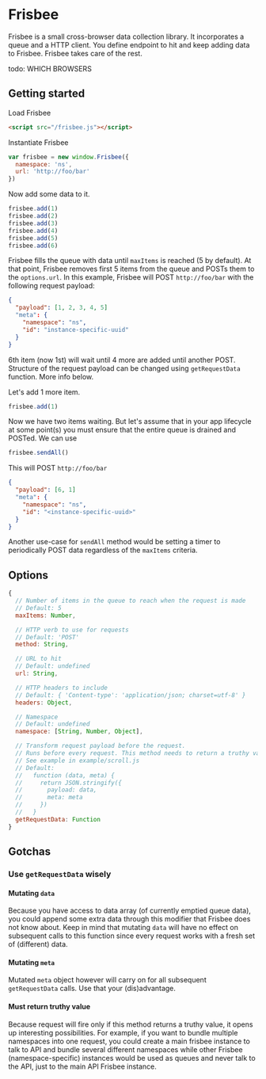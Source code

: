 # Frisbee
Frisbee is a small cross-browser data collection library. It incorporates a queue and a HTTP client. You define endpoint to hit and keep adding data to Frisbee. Frisbee takes care of the rest.

todo: WHICH BROWSERS

## Getting started
Load Frisbee
```html
<script src="/frisbee.js"></script>
```

Instantiate Frisbee
```js
var frisbee = new window.Frisbee({
  namespace: 'ns',
  url: 'http://foo/bar'
})
```

Now add some data to it.
```js
frisbee.add(1)
frisbee.add(2)
frisbee.add(3)
frisbee.add(4)
frisbee.add(5)
frisbee.add(6)
```
Frisbee fills the queue with data until `maxItems` is reached (5 by default). At that point, Frisbee removes first 5 items from the queue and POSTs them to the `options.url`.
In this example, Frisbee will POST `http://foo/bar` with the following request payload:
```json
{
  "payload": [1, 2, 3, 4, 5]
  "meta": {
    "namespace": "ns", 
    "id": "instance-specific-uuid"
  } 
}
```
6th item (now 1st) will wait until 4 more are added until another POST. Structure of the request payload can be changed using `getRequestData` function. More info below.

Let's add 1 more item.
```js
frisbee.add(1)
```

Now we have two items waiting. But let's assume that in your app lifecycle at some point(s) you must ensure that the entire queue is drained and POSTed.
We can use
```js
frisbee.sendAll()
```
This will POST `http://foo/bar`
```json
{
  "payload": [6, 1]
  "meta": {
    "namespace": "ns",
    "id": "<instance-specific-uuid>" 
  } 
}
```

Another use-case for `sendAll` method would be setting a timer to periodically POST data regardless of the `maxItems` criteria.

## Options

```js
{
  // Number of items in the queue to reach when the request is made
  // Default: 5
  maxItems: Number, 

  // HTTP verb to use for requests
  // Default: 'POST'
  method: String,

  // URL to hit
  // Default: undefined
  url: String,

  // HTTP headers to include
  // Default: { 'Content-type': 'application/json; charset=utf-8' }
  headers: Object,

  // Namespace
  // Default: undefined
  namespace: [String, Number, Object],

  // Transform request payload before the request.
  // Runs before every request. This method needs to return a truthy value for request to happen.
  // See example in example/scroll.js
  // Default: 
  //   function (data, meta) {
  //     return JSON.stringify({
  //       payload: data,
  //       meta: meta
  //     })
  //   }
  getRequestData: Function
}
```

## Gotchas

### Use `getRequestData` wisely
#### Mutating `data`
Because you have access to data array (of currently emptied queue data), you could append some extra data through this modifier that Frisbee does not know about. Keep in mind that mutating `data` will have no effect on subsequent calls to this function since every request works with a fresh set of (different) data.

#### Mutating `meta`
Mutated `meta` object however will carry on for all subsequent `getRequestData` calls. Use that your (dis)advantage.

#### Must return truthy value
Because request will fire only if this method returns a truthy value, it opens up interesting possibilities.
For example, if you want to bundle multiple namespaces into one request, you could create a main frisbee instance to talk to API and bundle several different namespaces while other Frisbee (namespace-specific) instances would be used as queues and never talk to the API, just to the main API Frisbee instance.